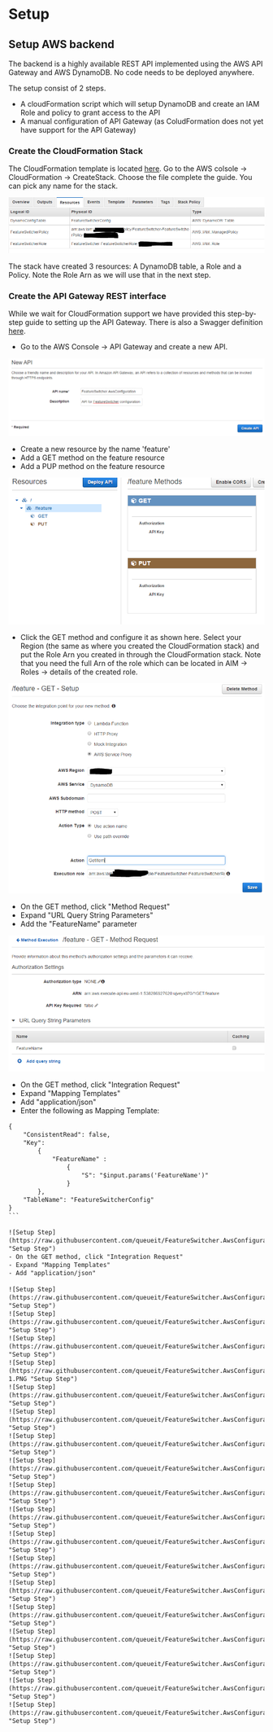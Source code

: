 # Setup

## Setup AWS backend
The backend is a highly available REST API implemented using the AWS API Gateway and AWS DynamoDB. No code needs to be deployed anywhere.

The setup consist of 2 steps. 
- A cloudFormation script which will setup DynamoDB and create an IAM Role and policy to grant access to the API
- A manual configuration of API Gateway (as ColudFormation does not yet have support for the API Gateway)

### Create the CloudFormation Stack
The CloudFormation template is located [here](https://github.com/queueit/FeatureSwitcher.AwsConfiguration/blob/master/config/CloudFormation.template). Go to the AWS colsole -> CloudFormation -> CreateStack. Choose the file complete the guide. You can pick any name for the stack.

![Stack Resources](https://raw.githubusercontent.com/queueit/FeatureSwitcher.AwsConfiguration/master/docs/img/StackResources.PNG "Stack Resources")

The stack have created 3 resources: A DynamoDB table, a Role and a Policy. Note the Role Arn as we will use that in the next step.

### Create the API Gateway REST interface
While we wait for CloudFormation support we have provided this step-by-step guide to setting up the API Gateway. There is also a Swagger definition [here](https://github.com/queueit/FeatureSwitcher.AwsConfiguration/blob/master/config/FeatureSwitcher.AwsConfiguration-test-swagger-integrations.json).

- Go to the AWS Console -> API Gateway and create a new API.

![Setup Step](https://raw.githubusercontent.com/queueit/FeatureSwitcher.AwsConfiguration/master/docs/img/1.PNG "Setup Step")
- Create a new resource by the name 'feature'
- Add a GET method on the feature resource
- Add a PUP method on the feature resource

![Setup Step](https://raw.githubusercontent.com/queueit/FeatureSwitcher.AwsConfiguration/master/docs/img/2.PNG "Setup Step")
- Click the GET method and configure it as shown here. Select your Region (the same as where you created the CloudFormation stack) and put the Role Arn you created in through the CloudFormation stack. Note that you need the full Arn of the role which can be located in AIM -> Roles -> details of the created role.

![Setup Step](https://raw.githubusercontent.com/queueit/FeatureSwitcher.AwsConfiguration/master/docs/img/3.PNG "Setup Step")
- On the GET method, click "Method Request"
- Expand "URL Query String Parameters"
- Add the "FeatureName" parameter

![Setup Step](https://raw.githubusercontent.com/queueit/FeatureSwitcher.AwsConfiguration/master/docs/img/4.PNG "Setup Step")
- On the GET method, click "Integration Request"
- Expand "Mapping Templates"
- Add "application/json"
- Enter the following as Mapping Template:
````
{
    "ConsistentRead": false,
    "Key": 
        {
            "FeatureName" :
                {
                    "S": "$input.params('FeatureName')"
                }
        },
    "TableName": "FeatureSwitcherConfig"
}
```

![Setup Step](https://raw.githubusercontent.com/queueit/FeatureSwitcher.AwsConfiguration/master/docs/img/5.PNG "Setup Step")
- On the GET method, click "Integration Request"
- Expand "Mapping Templates"
- Add "application/json"

![Setup Step](https://raw.githubusercontent.com/queueit/FeatureSwitcher.AwsConfiguration/master/docs/img/6.PNG "Setup Step")
![Setup Step](https://raw.githubusercontent.com/queueit/FeatureSwitcher.AwsConfiguration/master/docs/img/7.PNG "Setup Step")
![Setup Step](https://raw.githubusercontent.com/queueit/FeatureSwitcher.AwsConfiguration/master/docs/img/8.PNG "Setup Step")
![Setup Step](https://raw.githubusercontent.com/queueit/FeatureSwitcher.AwsConfiguration/master/docs/img/8-1.PNG "Setup Step")
![Setup Step](https://raw.githubusercontent.com/queueit/FeatureSwitcher.AwsConfiguration/master/docs/img/9.PNG "Setup Step")
![Setup Step](https://raw.githubusercontent.com/queueit/FeatureSwitcher.AwsConfiguration/master/docs/img/10.PNG "Setup Step")
![Setup Step](https://raw.githubusercontent.com/queueit/FeatureSwitcher.AwsConfiguration/master/docs/img/11.PNG "Setup Step")
![Setup Step](https://raw.githubusercontent.com/queueit/FeatureSwitcher.AwsConfiguration/master/docs/img/12.PNG "Setup Step")
![Setup Step](https://raw.githubusercontent.com/queueit/FeatureSwitcher.AwsConfiguration/master/docs/img/13.PNG "Setup Step")
![Setup Step](https://raw.githubusercontent.com/queueit/FeatureSwitcher.AwsConfiguration/master/docs/img/14.PNG "Setup Step")
![Setup Step](https://raw.githubusercontent.com/queueit/FeatureSwitcher.AwsConfiguration/master/docs/img/15.PNG "Setup Step")
![Setup Step](https://raw.githubusercontent.com/queueit/FeatureSwitcher.AwsConfiguration/master/docs/img/16.PNG "Setup Step")
![Setup Step](https://raw.githubusercontent.com/queueit/FeatureSwitcher.AwsConfiguration/master/docs/img/17.PNG "Setup Step")
![Setup Step](https://raw.githubusercontent.com/queueit/FeatureSwitcher.AwsConfiguration/master/docs/img/18.PNG "Setup Step")
![Setup Step](https://raw.githubusercontent.com/queueit/FeatureSwitcher.AwsConfiguration/master/docs/img/19.PNG "Setup Step")
![Setup Step](https://raw.githubusercontent.com/queueit/FeatureSwitcher.AwsConfiguration/master/docs/img/20.PNG "Setup Step")
![Setup Step](https://raw.githubusercontent.com/queueit/FeatureSwitcher.AwsConfiguration/master/docs/img/21.PNG "Setup Step")
![Setup Step](https://raw.githubusercontent.com/queueit/FeatureSwitcher.AwsConfiguration/master/docs/img/22.PNG "Setup Step")
